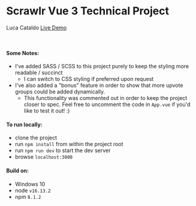 # Scrawlr Vue 3 Technical Project
Luca Cataldo 
[Live Demo](https://golden-kitsune-4c1fc8.netlify.app/)

&nbsp;

#### Some Notes:
- I've added SASS / SCSS to this project purely to keep the styling more readable / succinct
  - I can switch to CSS styling if preferred upon request
- I've also added a "bonus" feature in order to show that more upvote groups could be added dynamically. 
  - This functionality was commented out in order to keep the project closer to spec. Feel free to uncomment the code in `App.vue` if you'd like to test it out! :)


#### To run locally:
- clone the project
- run `npm install` from within the project root
- run `npm run dev` to start the dev server
- browse `localhost:3000`


#### Build on:
- Windows 10
- node `v16.13.2`
- npm `8.1.2`